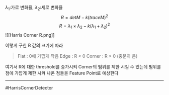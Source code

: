 $\lambda_1$:가로 변화율, $\lambda_2$:세로 변화율
$$R=detM-k(traceM)^2$$
$$R=\lambda_1\times\lambda_2-k(\lambda_1+\lambda_2)^2$$
![[Harris Corner R.png]]

이렇게 구한 R 값의 크기에 따라 
>Flat : 0에 가깝게 작음
>Edge : R < 0
>Corner : R > 0 (충분히 큼)

여기서 R에 대한 threshold를 증가시켜 Corner의 범위를 제한 시킬 수 있는데
범위를 점에 가깝게 제한 시켜 나온 점들을 Feature Point로 예상한다

---
#HarrisCornerDetector
